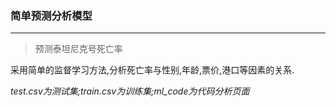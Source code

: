 ### 简单预测分析模型

***

>预测泰坦尼克号死亡率

采用简单的监督学习方法,分析死亡率与性别,年龄,票价,港口等因素的关系.

*test.csv为测试集;train.csv为训练集;ml_code为代码分析页面*


